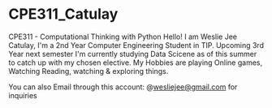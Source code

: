 # CPE311_Catulay #
CPE311 - Computational Thinking with Python
Hello! I am Weslie Jee Catulay, I'm a 2nd Year Computer Engineering Student in TIP. Upcoming 3rd Year next semester
I'm currently studying Data Scicene as of this summer to catch up with my chosen elective.
My Hobbies are playing Online games, Watching  Reading, watching & exploring things.

You can also Email through this account: @wesliejee@gmail.com for inquiries

